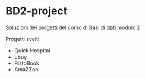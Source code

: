 # BD2-project

Soluzioni dei progetti del corso di Basi di dati modulo 2

Progetti svolti:
+ Quick Hospital
+ Ebuy
+ RistoBook
+ AmaZZon
